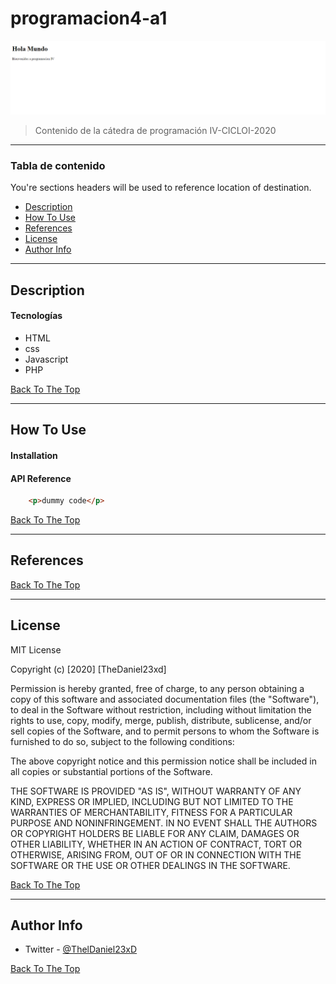 # programacion4-a1

![Project Image](img/Captura.PNG)

> Contenido de la cátedra de programación IV-CICLOI-2020

---

### Tabla de contenido
You're sections headers will be used to reference location of destination.

- [Description](#description)
- [How To Use](#how-to-use)
- [References](#references)
- [License](#license)
- [Author Info](#author-info)

---

## Description



#### Tecnologías

- HTML
- css
- Javascript
- PHP

[Back To The Top](#programacion4-a1)

---

## How To Use

#### Installation



#### API Reference

```html
    <p>dummy code</p>
```
[Back To The Top](#programacion4-a1)

---

## References
[Back To The Top](#programacion4-a1)

---

## License

MIT License

Copyright (c) [2020] [TheDaniel23xd]

Permission is hereby granted, free of charge, to any person obtaining a copy
of this software and associated documentation files (the "Software"), to deal
in the Software without restriction, including without limitation the rights
to use, copy, modify, merge, publish, distribute, sublicense, and/or sell
copies of the Software, and to permit persons to whom the Software is
furnished to do so, subject to the following conditions:

The above copyright notice and this permission notice shall be included in all
copies or substantial portions of the Software.

THE SOFTWARE IS PROVIDED "AS IS", WITHOUT WARRANTY OF ANY KIND, EXPRESS OR
IMPLIED, INCLUDING BUT NOT LIMITED TO THE WARRANTIES OF MERCHANTABILITY,
FITNESS FOR A PARTICULAR PURPOSE AND NONINFRINGEMENT. IN NO EVENT SHALL THE
AUTHORS OR COPYRIGHT HOLDERS BE LIABLE FOR ANY CLAIM, DAMAGES OR OTHER
LIABILITY, WHETHER IN AN ACTION OF CONTRACT, TORT OR OTHERWISE, ARISING FROM,
OUT OF OR IN CONNECTION WITH THE SOFTWARE OR THE USE OR OTHER DEALINGS IN THE
SOFTWARE.

[Back To The Top](#programacion4-a1)

---

## Author Info

- Twitter - [@ThelDaniel23xD](https://twitter.com/ThelDaniel23xD)

[Back To The Top](#programacion4-a1)